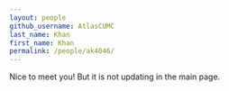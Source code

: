 ```yaml
---
layout: people
github_username: AtlasCUMC
last_name: Khan
first_name: Khan
permalink: /people/ak4046/
---
```

Nice to meet you! But it is not updating in the main page.
